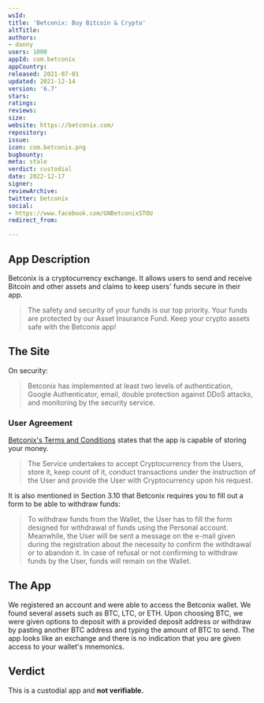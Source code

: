 ```yaml
---
wsId: 
title: 'Betconix: Buy Bitcoin & Crypto'
altTitle: 
authors:
- danny
users: 1000
appId: com.betconix
appCountry: 
released: 2021-07-01
updated: 2021-12-14
version: '6.7'
stars: 
ratings: 
reviews: 
size: 
website: https://betconix.com/
repository: 
issue: 
icon: com.betconix.png
bugbounty: 
meta: stale
verdict: custodial
date: 2022-12-17
signer: 
reviewArchive: 
twitter: betconix
social:
- https://www.facebook.com/GNBetconixSTOU
redirect_from: 

---
```


## App Description

Betconix is a cryptocurrency exchange. It allows users to send and receive Bitcoin and other assets and claims to keep users' funds secure in their app.

> The safety and security of your funds is our top priority. Your funds are protected by our Asset Insurance Fund. Keep your crypto assets safe with the Betconix app!

## The Site

On security:

> Betconix has implemented at least two levels of authentication, Google Authenticator, email, double protection against DDoS attacks, and monitoring by the security service.

### User Agreement

[Betconix's Terms and Conditions](https://betconix.com/storage/docs/bnix_terms_of_use_en.pdf) states that the app is capable of storing your money.

> The Service undertakes to accept Cryptocurrency from the Users, store it, keep count of it, conduct transactions under the instruction of the User and provide the User with Cryptocurrency upon his request.

It is also mentioned in Section 3.10 that Betconix requires you to fill out a form to be able to withdraw funds:

> To withdraw funds from the Wallet, the User has to fill the form designed for withdrawal of funds using the Personal account. Meanwhile, the User will be sent a message on the e-mail given during the registration about the necessity to confirm the withdrawal or to abandon it. In case of refusal or not confirming to withdraw funds by the User, funds will remain on the Wallet.

## The App

We registered an account and were able to access the Betconix wallet. We found several assets such as BTC, LTC, or ETH. Upon choosing BTC, we were given options to deposit with a provided deposit address or withdraw by pasting another BTC address and typing the amount of BTC to send. The app looks like an exchange and there is no indication that you are given access to your wallet's mnemonics.

## Verdict

This is a custodial app and **not verifiable.**
